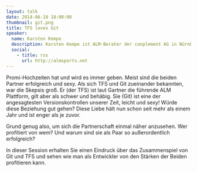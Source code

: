```yaml
---
layout: talk
date: 2014-06-18 18:00:00
thumbnail: git.png
title: TFS loves Git
speaker:
  name: Karsten Kempe
  description: Karsten Kempe ist ALM-Berater der conplement AG in Nürnberg. Er verfügt über langjährige Erfahrung in der Softwareentwicklung auf Basis der Microsoft Technologien und hat sich auf Themen rund um Microsofts Team Foundation Server spezialisiert. Er unterstützt Firmen bei der Einführung, Anpassung und Verwendung des Team Foundation Servers, tritt als Fachautor, Blogger und als Sprecher auf Konferenzen in Erscheinung.
  social:
    - title: rss
      url: http://almsports.net
---
```

Promi-Hochzeiten hat und wird es immer geben. Meist sind die beiden Partner erfolgreich und sexy. Als sich TFS und Git zueinander bekannten, war die Skepsis groß. Er (der TFS) ist laut Gartner die führende ALM Plattform, gilt aber als schwer und behäbig. Sie (Git) ist eine der angesagtesten Versionskontrollen unserer Zeit, leicht und sexy! Würde diese Beziehung gut gehen? Diese Liebe hält nun schon seit mehr als einem Jahr und ist enger als je zuvor. 
                            
Grund genug also, um sich die Partnerschaft einmal näher anzusehen. Wer profitiert von wem? Und warum sind sie als Paar so außerordentlich erfolgreich?

In dieser Session erhalten Sie einen Eindruck über das Zusammenspiel von Git und TFS und sehen wie man als Entwickler von den Stärken der Beiden profitieren kann.